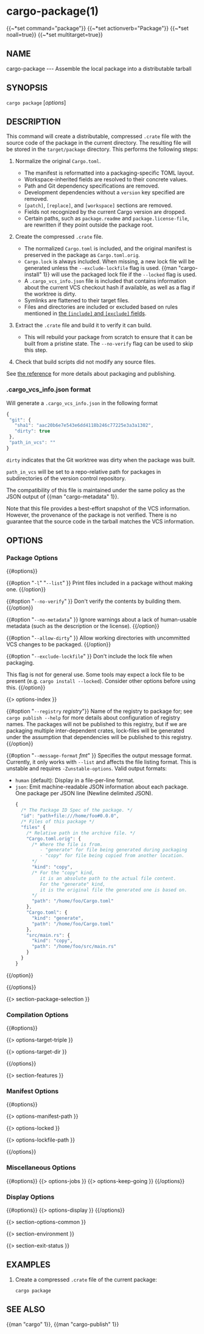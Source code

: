 # cargo-package(1)
{{~*set command="package"}}
{{~*set actionverb="Package"}}
{{~*set noall=true}}
{{~*set multitarget=true}}

## NAME

cargo-package --- Assemble the local package into a distributable tarball

## SYNOPSIS

`cargo package` [_options_]

## DESCRIPTION

This command will create a distributable, compressed `.crate` file with the
source code of the package in the current directory. The resulting file will be
stored in the `target/package` directory. This performs the following steps:

1. Normalize the original `Cargo.toml`.
    - The manifest is reformatted into a packaging-specific TOML layout.
    - Workspace-inherited fields are resolved to their concrete values.
    - Path and Git dependency specifications are removed.
    - Development dependencies without a `version` key specified are removed.
    - `[patch]`, `[replace]`, and `[workspace]` sections are removed.
    - Fields not recognized by the current Cargo version are dropped.
    - Certain paths, such as `package.readme` and `package.license-file`,
      are rewritten if they point outside the package root.

2. Create the compressed `.crate` file.
    - The normalized `Cargo.toml` is included, and the original manifest is
      preserved in the package as `Cargo.toml.orig`.
    - `Cargo.lock` is always included. When missing, a new lock file will be
      generated unless the `--exclude-lockfile` flag is used. {{man "cargo-install" 1}}
      will use the packaged lock file if the `--locked` flag is used.
    - A `.cargo_vcs_info.json` file is included that contains information
      about the current VCS checkout hash if available, as well as a flag if the
      worktree is dirty.
    - Symlinks are flattened to their target files.
    - Files and directories are included or excluded based on rules mentioned in
      [the `[include]` and `[exclude]` fields](../reference/manifest.html#the-exclude-and-include-fields).

3. Extract the `.crate` file and build it to verify it can build.
    - This will rebuild your package from scratch to ensure that it can be
      built from a pristine state. The `--no-verify` flag can be used to skip
      this step.

4. Check that build scripts did not modify any source files.

See [the reference](../reference/publishing.html) for more details about
packaging and publishing.

### .cargo_vcs_info.json format

Will generate a `.cargo_vcs_info.json` in the following format

```javascript
{
 "git": {
   "sha1": "aac20b6e7e543e6dd4118b246c77225e3a3a1302",
   "dirty": true
 },
 "path_in_vcs": ""
}
```

`dirty` indicates that the Git worktree was dirty when the package
was built.

`path_in_vcs` will be set to a repo-relative path for packages
in subdirectories of the version control repository.

The compatibility of this file is maintained under the same policy
as the JSON output of {{man "cargo-metadata" 1}}.

Note that this file provides a best-effort snapshot of the VCS information.
However, the provenance of the package is not verified.
There is no guarantee that the source code in the tarball matches the VCS information.

## OPTIONS

### Package Options

{{#options}}

{{#option "`-l`" "`--list`" }}
Print files included in a package without making one.
{{/option}}

{{#option "`--no-verify`" }}
Don't verify the contents by building them.
{{/option}}

{{#option "`--no-metadata`" }}
Ignore warnings about a lack of human-usable metadata (such as the description
or the license).
{{/option}}

{{#option "`--allow-dirty`" }}
Allow working directories with uncommitted VCS changes to be packaged.
{{/option}}

{{#option "`--exclude-lockfile`" }}
Don't include the lock file when packaging.

This flag is not for general use.
Some tools may expect a lock file to be present (e.g. `cargo install --locked`).
Consider other options before using this.
{{/option}}

{{> options-index }}

{{#option "`--registry` _registry_"}}
Name of the registry to package for; see `cargo publish --help` for more details
about configuration of registry names. The packages will not be published
to this registry, but if we are packaging multiple inter-dependent crates,
lock-files will be generated under the assumption that dependencies will be
published to this registry.
{{/option}}

{{#option "`--message-format` _fmt_" }}
Specifies the output message format.
Currently, it only works with `--list` and affects the file listing format.
This is unstable and requires `-Zunstable-options`.
Valid output formats:

- `human` (default): Display in a file-per-line format.
- `json`: Emit machine-readable JSON information about each package.
  One package per JSON line (Newline delimited JSON).
  ```javascript
  {
    /* The Package ID Spec of the package. */
    "id": "path+file:///home/foo#0.0.0",
    /* Files of this package */
    "files" {
      /* Relative path in the archive file. */
      "Cargo.toml.orig": {
        /* Where the file is from.
           - "generate" for file being generated during packaging
           - "copy" for file being copied from another location.
        */
        "kind": "copy",
        /* For the "copy" kind,
           it is an absolute path to the actual file content.
           For the "generate" kind,
           it is the original file the generated one is based on.
        */
        "path": "/home/foo/Cargo.toml"
      },
      "Cargo.toml": {
        "kind": "generate",
        "path": "/home/foo/Cargo.toml"
      },
      "src/main.rs": {
        "kind": "copy",
        "path": "/home/foo/src/main.rs"
      }
    }
  }
  ```
{{/option}}

{{/options}}

{{> section-package-selection }}

### Compilation Options

{{#options}}

{{> options-target-triple }}

{{> options-target-dir }}

{{/options}}

{{> section-features }}

### Manifest Options

{{#options}}

{{> options-manifest-path }}

{{> options-locked }}

{{> options-lockfile-path }}

{{/options}}

### Miscellaneous Options

{{#options}}
{{> options-jobs }}
{{> options-keep-going }}
{{/options}}

### Display Options

{{#options}}
{{> options-display }}
{{/options}}

{{> section-options-common }}

{{> section-environment }}

{{> section-exit-status }}

## EXAMPLES

1. Create a compressed `.crate` file of the current package:

       cargo package

## SEE ALSO
{{man "cargo" 1}}, {{man "cargo-publish" 1}}
